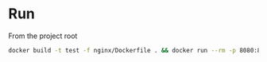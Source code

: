 # Run
From the project root
```bash 
docker build -t test -f nginx/Dockerfile . && docker run --rm -p 8080:80 test
```
